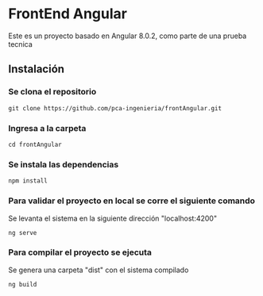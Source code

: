 # FrontEnd Angular

Este es un proyecto basado en Angular 8.0.2, como parte de una prueba tecnica

## Instalación

### Se clona el repositorio

	git clone https://github.com/pca-ingenieria/frontAngular.git
	
### Ingresa a la carpeta

	cd frontAngular
	
### Se instala las dependencias

	npm install
	
### Para validar el proyecto en local se corre el siguiente comando 

Se levanta el sistema en la siguiente dirección "localhost:4200"

	ng serve
	
### Para compilar el proyecto se ejecuta

Se genera una carpeta "dist" con el sistema compilado

	ng build